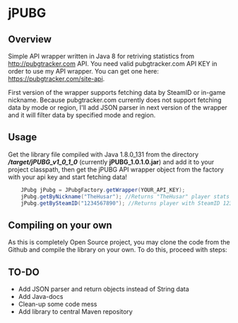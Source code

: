 # jPUBG

## Overview

Simple API wrapper written in Java 8 for retriving statistics from http://pubgtracker.com API. 
You need valid pubgtracker.com API KEY in order to use my API wrapper. You can get one here: https://pubgtracker.com/site-api.

First version of the wrapper supports fetching data by SteamID or in-game nickname. 
Because pubgtracker.com currently does not support fetching data by mode or region, I'll add JSON parser in next version
of the wrapper and it will filter data by specified mode and region.

## Usage

Get the library file compiled with Java 1.8.0_131 from the directory ***/target/jPUBG_v1_0_1_0*** (currently **jPUBG_1.0.1.0.jar**) and add it to your project classpath, then get the jPUBG API wrapper object from the factory with your api key and start fetching data! 

```java
    JPubg jPubg = JPubgFactory.getWrapper(YOUR_API_KEY);
    jPubg.getByNickname("TheHusar"); //Returns "TheHusar" player stats in string JSON format
    jPubg.getBySteamID("1234567890"); //Returns player with SteamID 1234567890 stats in string JSON format
```

## Compiling on your own

As this is completely Open Source project, you may clone the code from the Github and compile the library on your own. To do this, proceed with steps: 






## TO-DO

- Add JSON parser and return objects instead of String data
- Add Java-docs
- Clean-up some code mess
- Add library to central Maven repository
